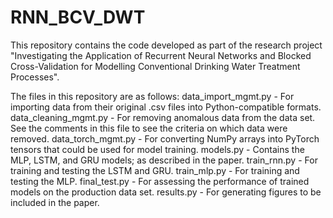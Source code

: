 # RNN_BCV_DWT

This repository contains the code developed as part of the research project "Investigating the Application of Recurrent Neural Networks and Blocked Cross-Validation for Modelling Conventional Drinking Water Treatment Processes".

The files in this repository are as follows:
data_import_mgmt.py - For importing data from their original .csv files into Python-compatible formats.
data_cleaning_mgmt.py - For removing anomalous data from the data set. See the comments in this file to see the criteria on which data were removed.
data_torch_mgmt.py - For converting NumPy arrays into PyTorch tensors that could be used for model training.
models.py - Contains the MLP, LSTM, and GRU models; as described in the paper.
train_rnn.py - For training and testing the LSTM and GRU.
train_mlp.py - For training and testing the MLP.
final_test.py - For assessing the performance of trained models on the production data set.
results.py - For generating figures to be included in the paper.
